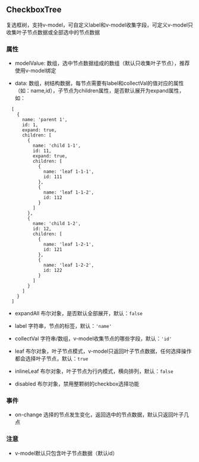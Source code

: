 ## CheckboxTree

复选框树，支持v-model，可自定义label和v-model收集字段，可定义v-model只收集叶子节点数据或全部选中的节点数据

### 属性

- modelValue: 数组，选中节点数据组成的数组（默认只收集叶子节点），推荐使用v-model绑定

- data: 数组，树结构数据，每节点需要有label和collectVal的值对应的属性（如：name,id），子节点为children属性，是否默认展开为expand属性，如：

```
  [
    {
      name: 'parent 1',
      id: 1,
      expand: true,
      children: [
        {
          name: 'child 1-1',
          id: 11,
          expand: true,
          children: [
            {
              name: 'leaf 1-1-1',
              id: 111
            },
            {
              name: 'leaf 1-1-2',
              id: 112
            }
          ]
        },
        {
          name: 'child 1-2',
          id: 12,
          children: [
            {
              name: 'leaf 1-2-1',
              id: 121
            },
            {
              name: 'leaf 1-2-2',
              id: 122
            }
          ]
        }
      ]
    }
  ]
```

- expandAll 布尔对象，是否默认全部展开，默认：`false`

- label 字符串，节点的标签，默认：`'name'`

- collectVal 字符串/数组，v-model收集节点的哪些字段，默认：`'id'`

- leaf 布尔对象，叶子节点模式，v-model只返回叶子节点数据，任何选择操作都会选择叶子节点，默认：`true`

- inlineLeaf 布尔对象，叶子节点为行内模式，横向排列，默认：`false`

- disabled 布尔对象，禁用整颗树的checkbox选择功能

### 事件

- on-change 选择的节点发生变化，返回选中的节点数据，默认只返回叶子几点

### 注意

- v-model默认只包含叶子节点数据（默认id）
